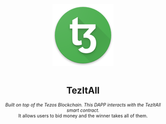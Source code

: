 
<div align="center">
<img src="public/assets/icons/logo.png" draggable="false">
<br/>
<br/>
<h1>TezItAll</h1>
<i>
Built on top of the Tezos Blockchain. This DAPP interacts with the TezItAll smart contract.
</i>
<br/>
It allows users to bid money and the winner takes all of them.
</div>
